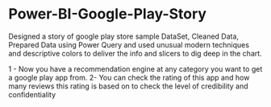 # Power-BI-Google-Play-Story
Designed a story of google play store sample DataSet, Cleaned Data, Prepared Data using Power Query and used unusual modern techniques and descriptive colors to deliver the info and slicers to dig deep in the chart.

1 - Now you have a recommendation engine at any category you want to get a google play app from.
2- You can check the rating of this app and how many reviews this rating is based on to check the level of credibility and confidentiality
